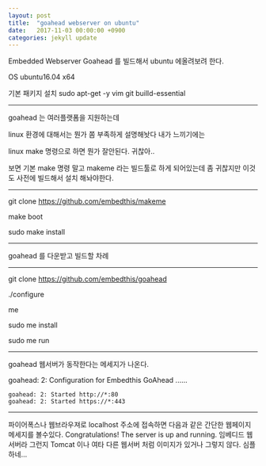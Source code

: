 ```yaml
---
layout: post
title:  "goahead webserver on ubuntu"
date:   2017-11-03 00:00:00 +0900
categories: jekyll update
---
```


Embedded Webserver Goahead 를 빌드해서 ubuntu 에올려보려 한다.

OS ubuntu16.04 x64

기본 패키지 설치 
sudo apt-get -y vim git builld-essential


-----------------
goahead 는 여러플랫폼을 지원하는데 

linux 환경에 대해서는 뭔가 쫌 부족하게 설명해놧다 내가 느끼기에는 

linux make 명령으로 하면 뭔가 잘안된다.  귀찮아..

보면 기본 make 명령 말고 makeme 라는  빌드툴로 하게 되어있는데 좀 귀찮지만
이것도 사전에 빌드해서 설치 해놔야한다.

-----------------
git clone https://github.com/embedthis/makeme

make boot

sudo make install

-----------------
goahead 를 다운받고 빌드할 차례 

------------------
git clone https://github.com/embedthis/goahead

./configure

me

sudo me install

sudo me run

--------------------
goahead 웹서버가 동작한다는 메세지가 나온다.

goahead: 2: Configuration for Embedthis GoAhead
......
~~~
goahead: 2: Started http://*:80
goahead: 2: Started https://*:443
~~~

-----------------
파이어폭스나  웹브라우져로 localhost 주소에 접속하면 다음과 같은 간단한 웹페이지 메세지를 볼수있다.
  Congratulations! The server is up and running.
임베디드 웹서버라 그런지 Tomcat 이나 여타 다른 웹서버 처럼 이미지가 있거나 그렇지 않다.
심플하네...







